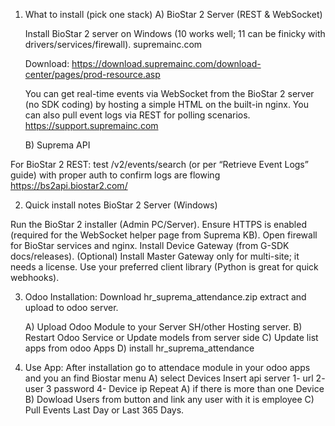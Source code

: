 1) What to install (pick one stack)
    A) BioStar 2 Server (REST & WebSocket)


    Install BioStar 2 server on Windows (10 works well; 11 can be finicky with drivers/services/firewall). 
    supremainc.com

    Download: https://download.supremainc.com/download-center/pages/prod-resource.asp

    You can get real-time events via WebSocket from the BioStar 2 server (no SDK coding) by hosting a simple HTML on the built-in nginx. 
    You can also pull event logs via REST for polling scenarios. 
    https://support.supremainc.com
    

    B) Suprema API 

For BioStar 2 REST: test /v2/events/search (or per “Retrieve Event Logs” guide) with proper auth to confirm logs are flowing
https://bs2api.biostar2.com/


2) Quick install notes
 BioStar 2 Server (Windows)

Run the BioStar 2 installer (Admin PC/Server).
Ensure HTTPS is enabled (required for the WebSocket helper page from Suprema KB).
Open firewall for BioStar services and nginx. 
Install Device Gateway (from G-SDK docs/releases).
(Optional) Install Master Gateway only for multi-site; it needs a license.
Use your preferred client library (Python is great for quick webhooks). 

3) Odoo Installation:
    Download hr_suprema_attendance.zip extract and upload to odoo server.

    A) Upload Odoo Module to your Server SH/other Hosting server.
    B) Restart Odoo Service or Update models from server side
    C) Update list apps from odoo Apps 
    D) install hr_suprema_attendance

4) Use App:
    After installation go to attendace module in your odoo apps and you an find Biostar menu 
    A) select Devices 
        Insert api  server 
            1- url
            2- user
            3 password
            4- Device ip 
        Repeat A) if there is more than one Device 
    B) Dowload Users from button and link any user with it is employee 
    C) Pull Events Last Day or Last 365 Days.

